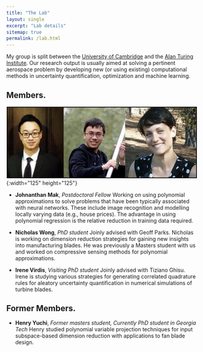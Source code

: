 ```yaml
---
title: "The Lab"
layout: single
excerpt: "Lab details"
sitemap: true
permalink: /lab.html
---
```


My group is split between the [University of Cambridge](https://www.cam.ac.uk) and the [Alan Turing Institute](https://www.turing.ac.uk). Our research output is usually aimed at solving a pertinent aerospace problem by developing new (or using existing) computational methods in uncertainty quantification, optimization and machine learning. 

## Members.
![alt text](https://raw.githubusercontent.com/psesh/psesh.github.io/master/images/group.jpg "Group" ){:width="125" height="125"} 

- **Johnanthan Mak**, *Postdoctoral Fellow*
Working on using polynomial approximations to solve problems that have been typically associated with neural networks. These include image recognition and modelling locally varying data (e.g., house prices). The advantage in using polynomial regression is the relative reduction in training data required.

- **Nicholas Wong**, *PhD student*
Joinly advised with Geoff Parks. Nicholas is working on dimension reduction strategies for gaining new insights into manufacturing blades. He was previously a Masters student with us and worked on compressive sensing methods for polynomial approximations. 

- **Irene Virdis**, *Visiting PhD student*
Joinly advised with Tiziano Ghisu. Irene is studying various strategies for generating correlated quadrature rules for aleatory uncertainty quantification in numerical simulations of turbine blades. 

## Former Members.
- **Henry Yuchi**, *Former masters student, Currently PhD student in Georgia Tech*
Henry studied polynomial variable projection techniques for input subspace-based dimension reduction with applications to fan blade design.

